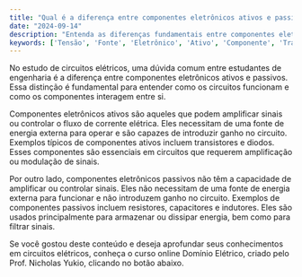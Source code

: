 ```yaml
---
title: "Qual é a diferença entre componentes eletrônicos ativos e passivos?"
date: "2024-09-14"
description: "Entenda as diferenças fundamentais entre componentes eletrônicos ativos e passivos em circuitos elétricos."
keywords: ['Tensão', 'Fonte', 'Eletrônico', 'Ativo', 'Componente', 'Transistor', 'Passivo']
---
```


No estudo de circuitos elétricos, uma dúvida comum entre estudantes de engenharia é a diferença entre componentes eletrônicos ativos e passivos. Essa distinção é fundamental para entender como os circuitos funcionam e como os componentes interagem entre si.

Componentes eletrônicos ativos são aqueles que podem amplificar sinais ou controlar o fluxo de corrente elétrica. Eles necessitam de uma fonte de energia externa para operar e são capazes de introduzir ganho no circuito. Exemplos típicos de componentes ativos incluem transistores e diodos. Esses componentes são essenciais em circuitos que requerem amplificação ou modulação de sinais.

Por outro lado, componentes eletrônicos passivos não têm a capacidade de amplificar ou controlar sinais. Eles não necessitam de uma fonte de energia externa para funcionar e não introduzem ganho no circuito. Exemplos de componentes passivos incluem resistores, capacitores e indutores. Eles são usados principalmente para armazenar ou dissipar energia, bem como para filtrar sinais.

Se você gostou deste conteúdo e deseja aprofundar seus conhecimentos em circuitos elétricos, conheça o curso online Domínio Elétrico, criado pelo Prof. Nicholas Yukio, clicando no botão abaixo.
